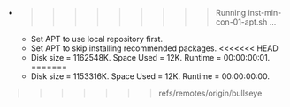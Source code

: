 * >>>>>>>>> Running inst-min-con-01-apt.sh ...
  * Set APT to use local repository first.
  * Set APT to skip installing recommended packages.
<<<<<<< HEAD
  * Disk size = 1162548K. Space Used = 12K. Runtime = 00:00:00:01.
=======
  * Disk size = 1153316K. Space Used = 12K. Runtime = 00:00:00:00.
>>>>>>> refs/remotes/origin/bullseye
